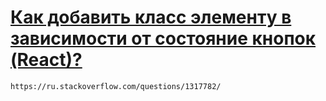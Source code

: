 # [Как добавить класс элементу в зависимости от состояние кнопок (React)?](https://ru.stackoverflow.com/questions/1317782)

`https://ru.stackoverflow.com/questions/1317782/`